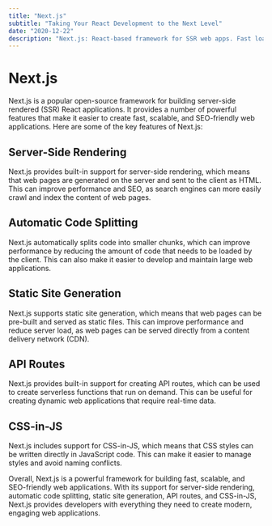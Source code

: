 ```yaml
---
title: "Next.js"
subtitle: "Taking Your React Development to the Next Level"
date: "2020-12-22"
description: "Next.js: React-based framework for SSR web apps. Fast loading times, improved SEO, seamless user experiences. Integrates with popular front-end libraries and frameworks. Essential for scalable and performant web apps."
---
```


# Next.js

Next.js is a popular open-source framework for building server-side rendered (SSR) React applications. It provides a number of powerful features that make it easier to create fast, scalable, and SEO-friendly web applications. Here are some of the key features of Next.js:

## Server-Side Rendering

Next.js provides built-in support for server-side rendering, which means that web pages are generated on the server and sent to the client as HTML. This can improve performance and SEO, as search engines can more easily crawl and index the content of web pages.

## Automatic Code Splitting

Next.js automatically splits code into smaller chunks, which can improve performance by reducing the amount of code that needs to be loaded by the client. This can also make it easier to develop and maintain large web applications.

## Static Site Generation

Next.js supports static site generation, which means that web pages can be pre-built and served as static files. This can improve performance and reduce server load, as web pages can be served directly from a content delivery network (CDN).

## API Routes

Next.js provides built-in support for creating API routes, which can be used to create serverless functions that run on demand. This can be useful for creating dynamic web applications that require real-time data.

## CSS-in-JS

Next.js includes support for CSS-in-JS, which means that CSS styles can be written directly in JavaScript code. This can make it easier to manage styles and avoid naming conflicts.

Overall, Next.js is a powerful framework for building fast, scalable, and SEO-friendly web applications. With its support for server-side rendering, automatic code splitting, static site generation, API routes, and CSS-in-JS, Next.js provides developers with everything they need to create modern, engaging web applications.
